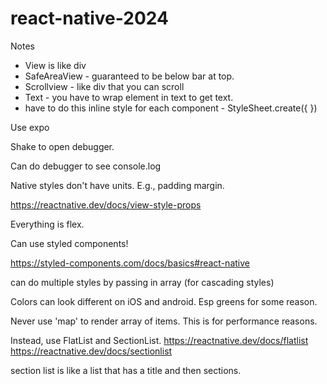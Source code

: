 # react-native-2024

Notes

- View is like div
- SafeAreaView - guaranteed to be below bar at top.
- Scrollview - like div that you can scroll
- Text - you have to wrap element in text to get text.
- have to do this inline style for each component - StyleSheet.create({ })

Use expo

Shake to open debugger.

Can do debugger to see console.log

Native styles don't have units. E.g., padding margin.

https://reactnative.dev/docs/view-style-props

Everything is flex.

Can use styled components! 

https://styled-components.com/docs/basics#react-native

can do multiple styles by passing in array (for cascading styles)

Colors can look different on iOS and android. Esp greens for some reason.

Never use 'map' to render array of items. This is for performance reasons.

Instead, use FlatList and SectionList.
https://reactnative.dev/docs/flatlist
https://reactnative.dev/docs/sectionlist

section list is like a list that has a title and then sections.